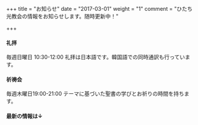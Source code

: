 ﻿+++
title = "お知らせ"
date = "2017-03-01"
weight = "1"
comment = "ひたち光教会の情報をお知らせします。随時更新中！"

+++

#### 礼拝
毎週日曜日 10:30-12:00
礼拝は日本語です。韓国語での同時通訳も行っています。
#### 祈祷会
毎週木曜日19:00-21:00
テーマに基づいた聖書の学びとお祈りの時間を持ちます。

#### 最新の情報は↓



<a href="https://twitter.com/hitachi_hikari" class="twitter-follow-button" data-show-count="false"></a>
<script async src="//platform.twitter.com/widgets.js" charset="utf-8"></script>

<a class="twitter-timeline" href="https://twitter.com/hitachi_hikari"></a>
<script async src="//platform.twitter.com/widgets.js" charset="utf-8"></script>



